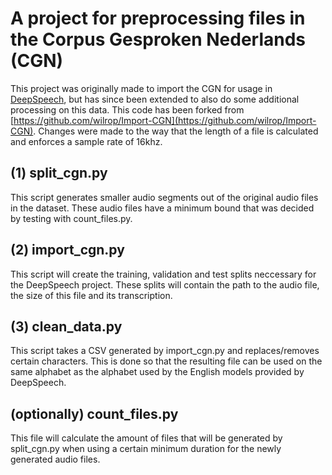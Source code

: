 # A project for preprocessing files in the Corpus Gesproken Nederlands (CGN)
This project was originally made to import the CGN for usage in [DeepSpeech](https://github.com/mozilla/DeepSpeech), but has since been extended to also do some additional processing on this data. This code has been forked from [https://github.com/wilrop/Import-CGN](https://github.com/wilrop/Import-CGN). Changes were made to the way that the length of a file is calculated and enforces a sample rate of 16khz.

## (1) split_cgn.py
This script generates smaller audio segments out of the original audio files in the dataset. These audio files have a minimum bound that was decided by testing with count_files.py.

## (2) import_cgn.py
This script will create the training, validation and test splits neccessary for the DeepSpeech project. These splits will contain the path to the audio file, the size of this file and its transcription.

## (3) clean_data.py
This script takes a CSV generated by import_cgn.py and replaces/removes certain characters. This is done so that the resulting file can be used on the same alphabet as the alphabet used by the English models provided by DeepSpeech.

## (optionally) count_files.py
This file will calculate the amount of files that will be generated by split_cgn.py when using a certain minimum duration for the newly generated audio files.

